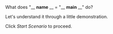 What does "\_\_ **name** \_\_ = "\_\_ **main** \_\_" do?

Let's understand it through a little demonstration.

Click *Start Scenario* to proceed.